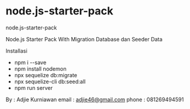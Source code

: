 # node.js-starter-pack
node.js-starter-pack

Node.js Starter Pack With Migration Database dan Seeder Data

Installasi

- npm i --save
- npm install nodemon
- npx sequelize db:migrate
- npx sequelize-cli db:seed:all
- npm run server

By : Adjie Kurniawan
email : adjie46@gmail.com
phone : 081269494591

